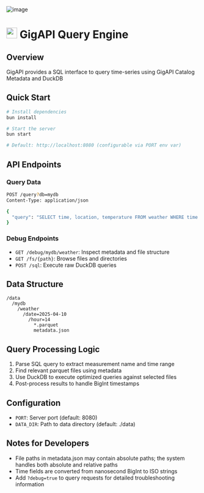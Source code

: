![image](https://github.com/user-attachments/assets/fa3788a2-9a5b-47bf-b6ef-f818ba62a404)

# <img src="https://bun.sh/logo.svg" height=28> GigAPI Query Engine

## Overview

GigAPI provides a SQL interface to query time-series using GigAPI Catalog Metadata and DuckDB

## Quick Start

```bash
# Install dependencies
bun install

# Start the server
bun start

# Default: http://localhost:8080 (configurable via PORT env var)
```

## API Endpoints

### Query Data

```bash
POST /query?db=mydb
Content-Type: application/json

{
  "query": "SELECT time, location, temperature FROM weather WHERE time >= '2025-04-01T00:00:00'"
}
```

### Debug Endpoints

- `GET /debug/mydb/weather`: Inspect metadata and file structure
- `GET /fs/{path}`: Browse files and directories
- `POST /sql`: Execute raw DuckDB queries

## Data Structure

```
/data
  /mydb
    /weather
      /date=2025-04-10
        /hour=14
          *.parquet
          metadata.json
```

## Query Processing Logic

1. Parse SQL query to extract measurement name and time range
2. Find relevant parquet files using metadata
3. Use DuckDB to execute optimized queries against selected files
4. Post-process results to handle BigInt timestamps

## Configuration

- `PORT`: Server port (default: 8080)
- `DATA_DIR`: Path to data directory (default: ./data)

## Notes for Developers

- File paths in metadata.json may contain absolute paths; the system handles both absolute and relative paths
- Time fields are converted from nanosecond BigInt to ISO strings
- Add `?debug=true` to query requests for detailed troubleshooting information
